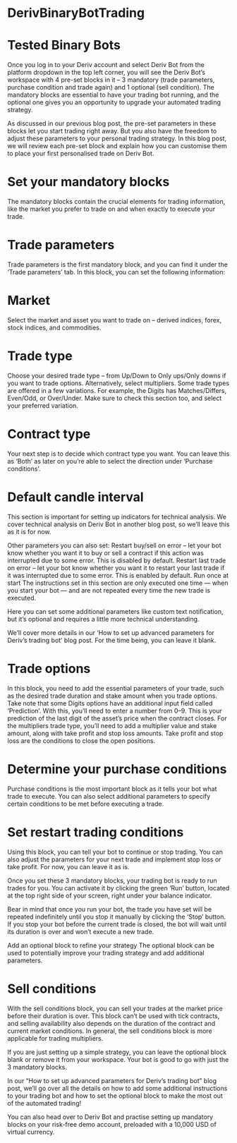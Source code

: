 # DerivBinaryBotTrading
 # Tested Binary Bots

Once you log in to your Deriv account and select Deriv Bot from the platform dropdown in the top left corner, you will see the Deriv Bot’s workspace with 4 pre-set blocks in it – 3 mandatory (trade parameters, purchase condition and trade again) and 1 optional (sell condition). The mandatory blocks are essential to have your trading bot running, and the optional one gives you an opportunity to upgrade your automated trading strategy.

As discussed in our previous blog post, the pre-set parameters in these blocks let you start trading right away. But you also have the freedom to adjust these parameters to your personal trading strategy. In this blog post, we will review each pre-set block and explain how you can customise them to place your first personalised trade on Deriv Bot.

# Set your mandatory blocks

The mandatory blocks contain the crucial elements for trading information, like the market you prefer to trade on and when exactly to execute your trade.

# Trade parameters

Trade parameters is the first mandatory block, and you can find it under the ‘Trade parameters’ tab. In this block, you can set the following information: 



# Market

Select the market and asset you want to trade on – derived indices, forex, stock indices, and commodities. 

# Trade type
Choose your desired trade type – from Up/Down to Only ups/Only downs if you want to trade options. Alternatively, select multipliers.
Some trade types are offered in a few variations. For example, the Digits has Matches/Differs, Even/Odd, or Over/Under.
Make sure to check this section too, and select your preferred variation.

# Contract type
Your next step is to decide which contract type you want. You can leave this as ‘Both’ as later on you’re able to select the direction under ‘Purchase conditions’.

# Default candle interval
This section is important for setting up indicators for technical analysis. We cover technical analysis on Deriv Bot in another blog post, so we’ll leave this as it is for now.

Other parameters you can also set:
Restart buy/sell on error – let your bot know whether you want it to buy or sell a contract if this action was interrupted due to some error. This is disabled by default.
Restart last trade on error – let your bot know whether you want it to restart your last trade if it was interrupted due to some error. This is enabled by default.
Run once at start
The instructions set in this section are only executed one time — when you start your bot — and are not repeated every time the new trade is executed. 

Here you can set some additional parameters like custom text notification, but it’s optional and requires a little more technical understanding. 

We’ll cover more details in our ‘How to set up advanced parameters for Deriv’s trading bot’ blog post. For the time being, you can leave it blank.

# Trade options 
In this block, you need to add the essential parameters of your trade, such as the desired trade duration and stake amount when you trade options. Take note that some Digits options have an additional input field called ‘Prediction’. With this, you’ll need to enter a number from 0–9. This is your prediction of the last digit of the asset’s price when the contract closes.
For the multipliers trade type, you’ll need to add a multiplier value and stake amount, along with take profit and stop loss amounts. Take profit and stop loss are the conditions to close the open positions.



# Determine your purchase conditions

Purchase conditions is the most important block as it tells your bot what trade to execute. You can also select additional parameters to specify certain conditions to be met before executing a trade.

# Set restart trading conditions

Using this block, you can tell your bot to continue or stop trading. You can also adjust the parameters for your next trade and implement stop loss or take profit. For now, you can leave it as is.

Once you set these 3 mandatory blocks, your trading bot is ready to run trades for you. You can activate it by clicking the green ‘Run’ button, located at the top right side of your screen, right under your balance indicator. 

Bear in mind that once you run your bot, the trade you have set will be repeated indefinitely until you stop it manually by clicking the ‘Stop’ button. If you stop your bot before the current trade is closed, the bot will wait until its duration is over and won’t execute a new trade. 

Add an optional block to refine your strategy
The optional block can be used to potentially improve your trading strategy and add additional parameters.

# Sell conditions


With the sell conditions block, you can sell your trades at the market price before their duration is over. This block can’t be used with tick contracts, and selling availability also depends on the duration of the contract and current market conditions. In general, the sell conditions block is more applicable for trading multipliers.

If you are just setting up a simple strategy, you can leave the optional block blank or remove it from your workspace. Your bot is good to go with just the 3 mandatory blocks.

In our “How to set up advanced parameters for Deriv’s trading bot” blog post, we’ll go over all the details on how to add some additional instructions to your trading bot and how to set the optional block to make the most out of the automated trading!

You can also head over to Deriv Bot and practise setting up mandatory blocks on your risk-free demo account, preloaded with a 10,000 USD of virtual currency.
